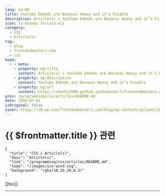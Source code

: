 ```yaml
---
lang: ko-KR
title: YouTube Embeds are Bananas Heavy and it’s Fixable
description: Article(s) > YouTube Embeds are Bananas Heavy and it’s Fixable
icon: fa-brands fa-css3-alt
category: 
  - CSS
  - Article(s)
tag: 
  - blog
  - frontendmasters.com
  - css
head:
  - - meta:
    - property: og:title
      content: Article(s) > YouTube Embeds are Bananas Heavy and it’s Fixable
    - property: og:description
      content: YouTube Embeds are Bananas Heavy and it’s Fixable
    - property: og:url
      content: https://chanhi2000.github.io/bookshelf/frontendmasters.com/youtube-embeds-are-bananas-heavy-and-its-fixable.html
prev: /programming/css/articles/README.md
date: 2024-07-01
isOriginal: false
cover: https://i0.wp.com/frontendmasters.com/blog/wp-content/uploads/2024/07/youtube-lite-embed.png?w=1280&ssl=1
---
```


# {{ $frontmatter.title }} 관련

```component VPCard
{
  "title": "CSS > Article(s)",
  "desc": "Article(s)",
  "link": "/programming/css/articles/README.md",
  "logo": "/images/ico-wind.svg",
  "background": "rgba(10,10,10,0.2)"
}
```

[[toc]]

---

<SiteInfo
  name="YouTube Embeds are Bananas Heavy and it’s Fixable"
  desc="Which one makes more sense to use, big and slow or small and fast? Especially with the same appearance and functionality, the youtube-lite component is a no-brainer."
  url="https://frontendmasters.com/blog/youtube-embeds-are-bananas-heavy-and-its-fixable/"
  logo="https://frontendmasters.com/favicon.ico"
  preview="https://i0.wp.com/frontendmasters.com/blog/wp-content/uploads/2024/07/youtube-lite-embed.png?w=1280&ssl=1"/>

<!-- TODO: 작성 -->
